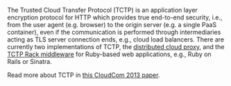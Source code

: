 ---
---
The Trusted Cloud Transfer Protocol (TCTP) is an application layer encryption protocol for HTTP which provides true end-to-end security, i.e., from the user agent (e.g. browser) to the origin server (e.g. a single PaaS container), even if the communication is performed through intermediaries acting as TLS server connection ends, e.g., cloud load balancers. There are currently two implementations of TCTP, the [distributed cloud proxy](#distributed-cloud-proxy), and the [TCTP Rack middleware](https://github.com/TU-Berlin-SNET/tctp-rack) for Ruby-based web applications, e.g., Ruby on Rails or Sinatra.

Read more about TCTP in [this CloudCom 2013 paper](http://www.snet.tu-berlin.de/fileadmin/fg220/publications/cloudcom2013_slawik.pdf).